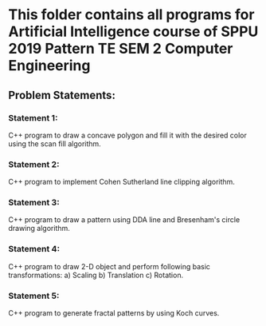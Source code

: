 # This folder contains all programs for Artificial Intelligence course of SPPU 2019 Pattern TE SEM 2 Computer Engineering

## Problem Statements:
### Statement 1:
C++ program to draw a concave polygon and fill it with the desired color using the scan fill algorithm.

### Statement 2:
C++ program to implement Cohen Sutherland line clipping algorithm.

### Statement 3:
C++ program to draw a pattern using DDA line and Bresenham's circle drawing algorithm.

### Statement 4:
C++ program to draw 2-D object and perform following basic transformations: a) Scaling b) Translation c) Rotation.

### Statement 5:
C++ program to generate fractal patterns by using Koch curves.
